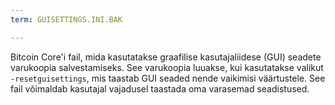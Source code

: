 ```yaml
---
term: GUISETTINGS.INI.BAK

---
```

Bitcoin Core'i fail, mida kasutatakse graafilise kasutajaliidese (GUI) seadete varukoopia salvestamiseks. See varukoopia luuakse, kui kasutatakse valikut `-resetguisettings`, mis taastab GUI seaded nende vaikimisi väärtustele. See fail võimaldab kasutajal vajadusel taastada oma varasemad seadistused.
